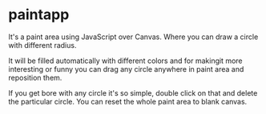 # paintapp
It's a paint area using JavaScript over Canvas. Where you can draw a circle with different radius.

It will be filled automatically with different colors and for makingit more interesting or funny you can drag any circle anywhere in paint area and reposition them. 

If you get bore with any circle it's so simple, double click on that and delete the particular circle. You can reset the whole paint area to blank canvas.
